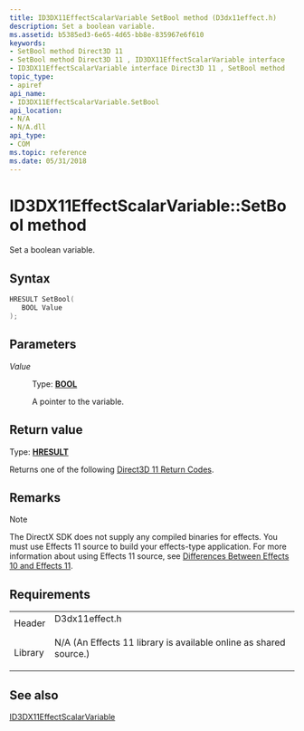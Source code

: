```yaml
---
title: ID3DX11EffectScalarVariable SetBool method (D3dx11effect.h)
description: Set a boolean variable.
ms.assetid: b5385ed3-6e65-4d65-bb8e-835967e6f610
keywords:
- SetBool method Direct3D 11
- SetBool method Direct3D 11 , ID3DX11EffectScalarVariable interface
- ID3DX11EffectScalarVariable interface Direct3D 11 , SetBool method
topic_type:
- apiref
api_name:
- ID3DX11EffectScalarVariable.SetBool
api_location:
- N/A
- N/A.dll
api_type:
- COM
ms.topic: reference
ms.date: 05/31/2018
---
```


# ID3DX11EffectScalarVariable::SetBool method

Set a boolean variable.

## Syntax


```C++
HRESULT SetBool(
   BOOL Value
);
```



## Parameters

<dl> <dt>

*Value* 
</dt> <dd>

Type: **[**BOOL**](https://docs.microsoft.com/windows/desktop/WinProg/windows-data-types)**

A pointer to the variable.

</dd> </dl>

## Return value

Type: **[**HRESULT**](https://msdn.microsoft.com/library/Bb401631(v=MSDN.10).aspx)**

Returns one of the following [Direct3D 11 Return Codes](d3d11-graphics-reference-returnvalues.md).

## Remarks

> [!Note]  
> The DirectX SDK does not supply any compiled binaries for effects. You must use Effects 11 source to build your effects-type application. For more information about using Effects 11 source, see [Differences Between Effects 10 and Effects 11](d3d11-graphics-programming-guide-effects-differences.md).

 

## Requirements



|                    |                                                                                                                                              |
|--------------------|----------------------------------------------------------------------------------------------------------------------------------------------|
| Header<br/>  | <dl> <dt>D3dx11effect.h</dt> </dl>                                                    |
| Library<br/> | <dl> <dt>N/A (An Effects 11 library is available online as shared source.)</dt> </dl> |



## See also

<dl> <dt>

[ID3DX11EffectScalarVariable](id3dx11effectscalarvariable.md)
</dt> </dl>

 

 





